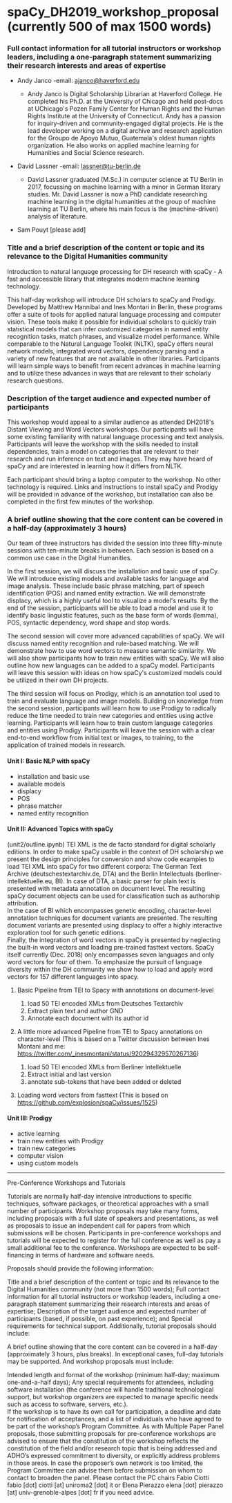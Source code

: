 # spaCy_DH2019_workshop_proposal (currently 500 of max 1500 words)

### Full contact information for all tutorial instructors or workshop leaders, including a one-paragraph statement summarizing their research interests and areas of expertise  
- Andy Janco 
   -email: ajanco@haverford.edu
   - Andy Janco is Digital Scholarship Librarian at Haverford College. He completed his Ph.D. at the University of Chicago and held post-docs at UChicago's Pozen Family Center for Human Rights and the Human Rights Institute at the University of Connecticut. Andy has a passion for inquiry-driven and community-engaged digital projects.  He is the lead developer working on a digital archive and research application for the Groupo de Apoyo Mutuo, Guatemala's oldest human rights organization. He also works on applied machine learning for Humanities and Social Science research.  

- David Lassner
   -email: lassner@tu-berlin.de
   - David Lassner graduated (M.Sc.) in computer science at TU Berlin in 2017, focussing on machine learning with a minor in German literary studies. Mr. David Lassner is now a PhD candidate researching machine learning in the digital humanities at the group of machine learning at TU Berlin, where his main focus is the (machine-driven) analysis of literature. 
- Sam Pouyt
   [please add]

### Title and a brief description of the content or topic and its relevance to the Digital Humanities community  

Introduction to natural language processing for DH research with spaCy - A fast and accessible library that integrates modern machine learning technology.

This half-day workshop will introduce DH scholars to spaCy and Prodigy. Developed by Matthew Hannibal and Ines Montari in Berlin, these programs offer a suite of tools for applied natural language processing and computer vision. These tools make it possible for individual scholars to quickly train statistical models that can infer customized categories in named entity recognition tasks, match phrases, and visualize model performance.  While comparable to the Natural Language Toolkit (NLTK), spaCy offers neural network models, integrated word vectors, dependency parsing and a variety of new features that are not available in other libraries. Participants will learn simple ways to benefit from recent advances in machine learning and to utilize these advances in ways that are relevant to their scholarly research questions.     

### Description of the target audience and expected number of participants

This workshop would appeal to a similar audience as attended DH2018's Distant Viewing and Word Vectors workshops.  Our participants will have some existing familiarity with natural language processing and text analysis. Participants will leave the workshop with the skills needed to install dependencies, train a model on categories that are relevant to their research and run inference on text and images. They may have heard of spaCy and are interested in learning how it differs from NLTK. 

Each participant should bring a laptop computer to the workshop.  No other technology is required.  Links and instructions to install spaCy and Prodigy will be provided in advance of the workshop, but installation can also be completed in the first few minutes of the workshop.  

### A brief outline showing that the core content can be covered in a half-day (approximately 3 hours)
Our team of three instructors has divided the session into three fifty-minute sessions with ten-minute breaks in between.  Each session is based on a common use case in the Digital Humanities.  

In the first session, we will discuss the installation and basic use of spaCy.  We will introduce existing models and available tasks for language and image analysis.  These include basic phrase matching, part of speech identification (POS) and named entity extraction. We will demonstrate displacy, which is a highly useful tool to visualize a model's results.  By the end of the session, participants will be able to load a model and use it to identify basic linguistic features, such as the base form of words (lemma), POS, syntactic dependency, word shape and stop words.

The second session will cover more advanced capabilities of spaCy.  We will discuss named entity recognition and rule-based matching. We will demonstrate how to use word vectors to measure semantic similarity. We will also show participants how to train new entities with spaCy.  We will also outline how new languages can be added to a spaCy model.  Participants will leave this session with ideas on how spaCy's customized models could be utilized in their own DH projects.   

The third session will focus on Prodigy, which is an annotation tool used to train and evaluate language and image models.  Building on knowledge from the second session, participants will learn how to use Prodigy to radically reduce the time needed to train new categories and entities using active learning.  Participants will learn how to train custom language categories and entities using Prodigy. Participants will leave the session with a clear end-to-end workflow from initial text or images, to training, to the application of trained models in research.    


#### Unit I: Basic NLP with spaCy
   - installation and basic use
   - available models 
   - displacy
   - POS
   - phrase matcher  
   - named entity recognition 

#### Unit II: Advanced Topics with spaCy
   (unit2/outline.ipynb)
   TEI XML is the de facto standard for digital scholarly editions. In order to make spaCy usable in the context of DH scholarship we present the design principles for conversion and show code examples to load TEI XML into spaCy for two different corpora: The German Text Archive (deutschestextarchiv.de, DTA) and the Berlin Intellectuals (berliner-intellektuelle.eu, BI). In case of DTA, a basic parser for plain text is presented with metadata annotation on document level. The resulting spaCy document objects can be used for classification such as authorship attribution.  
   In the case of BI which encompasses genetic encoding, character-level annotation techniques for document variants are presented. The resulting document variants are presented using displacy to offer a highly interactive exploration tool for such genetic editions.  
   Finally, the integration of word vectors in spaCy is presented by neglecting the built-in word vectors and loading pre-trained fasttext vectors. SpaCy itself currently (Dec. 2018) only encompasses seven languages and only word vectors for four of them. To emphasize the pursuit of language diversity within the DH community we show how to load and apply word vectors for 157 different languages into spacy.

   1. Basic Pipeline from TEI to Spacy with annotations on document-level

      1. load 50 TEI encoded XMLs from Deutsches Textarchiv
      2. Extract plain text and author GND
      3. Annotate each document with its author id

   2. A little more advanced Pipeline from TEI to Spacy annotations on character-level
   (This is based on a Twitter discussion between Ines Montani and me: https://twitter.com/_inesmontani/status/920294329570267136)
      1. load 50 TEI encoded XMLs from Berliner Intellektuelle
      2. Extract initial and last version
      3. annotate sub-tokens that have been added or deleted

   3. Loading word vectors from fasttext
   (This is based on https://github.com/explosion/spaCy/issues/1525)

#### Unit III: Prodigy 
   - active learning 
   - train new entities with Prodigy
   - train new categories
   - computer vision 
   - using custom models 


---

Pre-Conference Workshops and Tutorials

Tutorials are normally half-day intensive introductions to specific techniques, software packages, or theoretical approaches with a small number of participants. Workshop proposals may take many forms, including proposals with a full slate of speakers and presentations, as well as proposals to issue an independent call for papers from which submissions will be chosen. Participants in pre-conference workshops and tutorials will be expected to register for the full conference as well as pay a small additional fee to the conference. Workshops are expected to be self-financing in terms of hardware and software needs.

Proposals should provide the following information:

Title and a brief description of the content or topic and its relevance to the Digital Humanities community (not more than 1500 words);
Full contact information for all tutorial instructors or workshop leaders, including a one-paragraph statement summarizing their research interests and areas of expertise;
Description of the target audience and expected number of participants (based, if possible, on past experience); and
Special requirements for technical support.
Additionally, tutorial proposals should include:

A brief outline showing that the core content can be covered in a half-day (approximately 3 hours, plus breaks). In exceptional cases, full-day tutorials may be supported.
And workshop proposals must include:

Intended length and format of the workshop (minimum half-day; maximum one-and-a-half days);
Any special requirements for attendees, including software installation (the conference will handle traditional technological support, but workshop organizers are expected to manage specific needs such as access to software, servers, etc.).  
If the workshop is to have its own call for participation, a deadline and date for notification of acceptances, and a list of individuals who have agreed to be part of the workshop’s Program Committee.
As with Multiple Paper Panel proposals, those submitting proposals for pre-conference workshops are advised to ensure that the constitution of the workshop reflects the constitution of the field and/or research topic that is being addressed and ADHO’s expressed commitment to diversity, or explicitly address problems in those areas.  In case the proposer’s own network is too limited, the Program Committee can advise them before submission on whom to contact to broaden the panel. Please contact the PC chairs Fabio Ciotti fabio [dot] ciotti [at] uniroma2 [dot] it or Elena Pierazzo elena [dot] pierazzo [at] univ-grenoble-alpes [dot] fr if you need advice.
